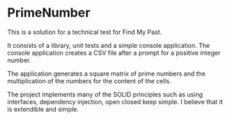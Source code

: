# PrimeNumber
This is a solution for a technical test for Find My Past.

It consists of a library, unit tests and a simple console application. The console application creates a CSV file after a prompt for a positive integer number.

The application generates a square matrix of prime numbers and the multiplication of the numbers for the content of the cells.

The project implements many of the SOLID principles such as using interfaces, dependency injection, open closed keep simple. I believe that it is extendible and simple.

